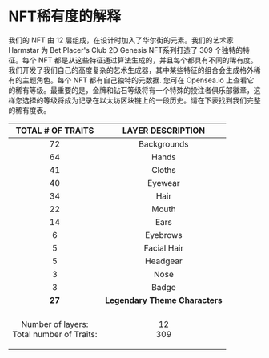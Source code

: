 # NFT稀有度的解释

我们的 NFT 由 12 层组成，在设计时加入了华尔街的元素。我们的艺术家 Harmstar 为 Bet Placer's Club 2D Genesis NFT系列打造了 309 个独特的特征。每个 NFT 都是从这些特征通过算法生成的，并且每个都具有不同的稀有度。我们开发了我们自己的高度复杂的艺术生成器，其中某些特征的组合会生成格外稀有的主题角色。每个 NFT 都有自己独特的元数据. 您可在 Opensea.io 上查看它的稀有等级。最重要的是，金牌和钻石等级将有一个特殊的投注者俱乐部徽章，这样您选择的等级将成为记录在以太坊区块链上的一段历史。请在下表找到我们完整的稀有度表。

|                  TOTAL # OF TRAITS                  |        LAYER DESCRIPTION       |
| :-------------------------------------------------: | :----------------------------: |
|                          72                         |           Backgrounds          |
|                          64                         |              Hands             |
|                          41                         |             Cloths             |
|                          40                         |             Eyewear            |
|                          34                         |              Hair              |
|                          22                         |              Mouth             |
|                          14                         |              Ears              |
|                          6                          |            Eyebrows            |
|                          5                          |           Facial Hair          |
|                          5                          |            Headgear            |
|                          3                          |              Nose              |
|                          3                          |              Badge             |
|                        **27**                       | **Legendary Theme Characters** |
|                                                     |                                |
| <p>Number of layers:<br>Total number of Traits:</p> |        <p>12<br>309</p>        |
